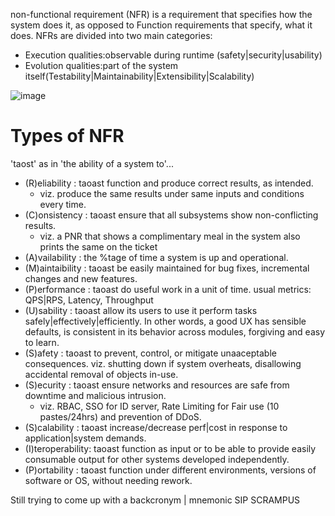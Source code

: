 non-functional requirement (NFR) is a requirement that specifies how the system does it, as opposed to Function requirements that specify, what it does.
NFRs are divided into two main categories: 
- Execution qualities:observable during runtime (safety|security|usability)
- Evolution qualities:part of the system itself(Testability|Maintainability|Extensibility|Scalability)

![image](https://user-images.githubusercontent.com/466385/211130207-5d0bb4e9-8ae8-48c1-9f0c-a757be7e5664.png)


# Types of NFR
'taost' as in 'the ability of a system to'...
- (R)eliability	: taoast function and produce correct results, as intended. 
  - viz. produce the same results under same inputs and conditions every time.
- (C)onsistency	: taoast ensure that all subsystems show non-conflicting results.
  - viz. a PNR that shows a complimentary meal in the system also prints the same on the ticket  
- (A)vailability	: the %tage of time a system is up and operational.
- (M)aintaibility	: taoast be easily maintained for bug fixes, incremental changes and new features.
- (P)erformance	: taoast do useful work in a unit of time. usual metrics: QPS|RPS, Latency, Throughput
- (U)sability		: taoast allow its users to use it perform tasks safely|effectively|efficiently. In other words, a good UX has sensible defaults, is consistent in its behavior across modules, forgiving and easy to learn.
- (S)afety		: taoast to prevent, control, or mitigate unaaceptable consequences. viz. shutting down if system overheats, disallowing accidental removal of objects in-use.
- (S)ecurity		: taoast ensure networks and resources are safe from downtime and malicious intrusion.
  - viz. RBAC, SSO for ID server, Rate Limiting for Fair use (10 pastes/24hrs) and prevention of DDoS. 
- (S)calability	: taoast increase/decrease perf|cost in response to application|system demands.
- (I)teroperability:  taoast function as input or to be able to provide easily consumable output for other systems developed independently.
- (P)ortability	:   taoast function under different environments, versions of software or OS, without needing rework.

Still trying to come up with a backcronym | mnemonic
SIP SCRAMPUS
